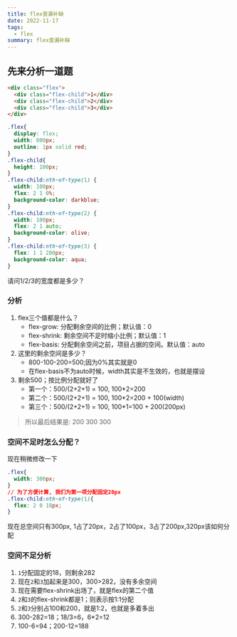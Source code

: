 ```yaml
---
title: flex查漏补缺
date: 2022-11-17
tags:
  - flex
summary: flex查漏补缺
---
```


## 先来分析一道题
```html
<div class="flex">
  <div class="flex-child">1</div>
  <div class="flex-child">2</div>
  <div class="flex-child">3</div>
</div>
```
```css
.flex{
  display: flex;
  width: 800px;
  outline: 1px solid red;
}
.flex-child{
  height: 100px;
}
.flex-child:nth-of-type(1) {
  width: 100px;
  flex: 2 1 0%;
  background-color: darkblue;
}
.flex-child:nth-of-type(2) {
  width: 100px;
  flex: 2 1 auto;
  background-color: olive;
}
.flex-child:nth-of-type(3) {
  flex: 1 1 200px;
  background-color: aqua;
}
```
请问1/2/3的宽度都是多少？
### 分析
1. flex三个值都是什么？
    - flex-grow: 分配剩余空间的比例；默认值：0
    - flex-shrink: 剩余空间不足时缩小比例；默认值：1
    - flex-basis: 分配剩余空间之前，项目占据的空间。默认值：auto
2. 这里的剩余空间是多少？
    - 800-100-200=500;因为0%其实就是0
    - 在flex-basis不为auto时候，width其实是不生效的，也就是摆设
3. 剩余500；按比例分配就好了
    - 第一个：500/(2+2+1) = 100, 100*2=200
    - 第二个：500/(2+2+1) = 100, 100*2=200 + 100(width)
    - 第三个：500/(2+2+1) = 100, 100*1=100 + 200(200px)
> 所以最后结果是: 200 300 300
### 空间不足时怎么分配？
现在稍微修改一下
```css
.flex{
  width: 300px;
}
// 为了方便计算, 我们为第一项分配固定20px
.flex-child:nth-of-type(1){
  flex: 2 0 18px;
}
```
现在总空间只有300px, 1占了20px，2占了100px，3占了200px,320px该如何分配
### 空间不足分析
1. `1`分配固定的18，则剩余282
2. 现在`2`和`3`加起来是300，300>282，没有多余空间
3. 现在需要flex-shrink出场了，就是flex的第二个值
4. `2`和`3`的flex-shrink都是1；则表示按1:1分配
5. `2`和`3`分别占100和200，就是1:2，也就是多着多出
5. 300-282=18；18/3=6，6*2=12
6. 100-6=94；200-12=188